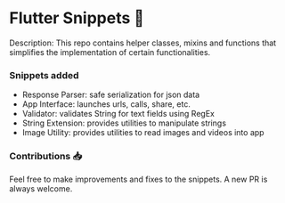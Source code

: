 # Flutter Snippets 🔩
Description: This repo contains helper classes, mixins and functions that simplifies the implementation of certain functionalities.

### Snippets added
* Response Parser: safe serialization for json data
* App Interface: launches urls, calls, share, etc.
* Validator: validates String for text fields using RegEx
* String Extension: provides utilities to manipulate strings
* Image Utility: provides utilities to read images and videos into app


### Contributions 📥
Feel free to make improvements and fixes to the snippets. A new PR is always welcome.